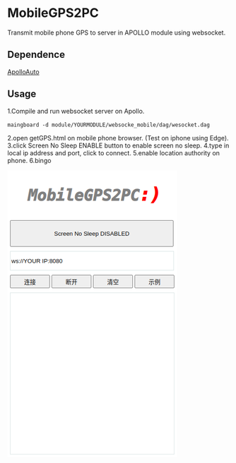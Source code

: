 # MobileGPS2PC
Transmit mobile phone GPS to server in APOLLO module using websocket. 

## Dependence
[ApolloAuto](https://github.com/ApolloAuto/apollo)


## Usage
1.Compile and run websocket server on Apollo.
```
maingboard -d module/YOURMODULE/websocke_mobile/dag/wesocket.dag
```
2.open getGPS.html on mobile phone browser. (Test on iphone using Edge).
3.click Screen No Sleep ENABLE button to enable screen no sleep.
4.type in local ip address and port, click to connect.
5.enable location authority on phone.
6.bingo

![](https://github.com/Printeger/MobileGPS2PC/raw/master/pic/1.png)
